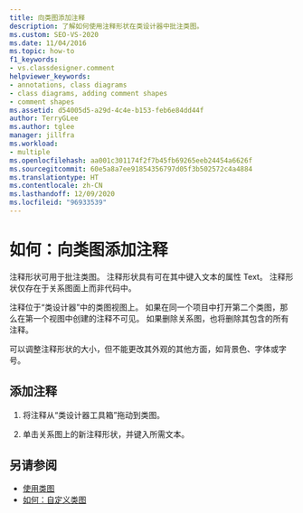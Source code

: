 ```yaml
---
title: 向类图添加注释
description: 了解如何使用注释形状在类设计器中批注类图。
ms.custom: SEO-VS-2020
ms.date: 11/04/2016
ms.topic: how-to
f1_keywords:
- vs.classdesigner.comment
helpviewer_keywords:
- annotations, class diagrams
- class diagrams, adding comment shapes
- comment shapes
ms.assetid: d54005d5-a29d-4c4e-b153-feb6e84dd44f
author: TerryGLee
ms.author: tglee
manager: jillfra
ms.workload:
- multiple
ms.openlocfilehash: aa001c301174f2f7b45fb69265eeb24454a6626f
ms.sourcegitcommit: 60e5a8a7ee91854356797d05f3b502572c4a4884
ms.translationtype: HT
ms.contentlocale: zh-CN
ms.lasthandoff: 12/09/2020
ms.locfileid: "96933539"
---
```

# <a name="how-to-add-comments-to-class-diagrams"></a>如何：向类图添加注释

注释形状可用于批注类图。 注释形状具有可在其中键入文本的属性 Text。 注释形状仅存在于关系图面上而非代码中。

注释位于“类设计器”中的类图视图上。 如果在同一个项目中打开第二个类图，那么在第一个视图中创建的注释不可见。 如果删除关系图，也将删除其包含的所有注释。

可以调整注释形状的大小，但不能更改其外观的其他方面，如背景色、字体或字号。

## <a name="to-add-a-comment"></a>添加注释

1. 将注释从“类设计器工具箱”拖动到类图。

2. 单击关系图上的新注释形状，并键入所需文本。

## <a name="see-also"></a>另请参阅

- [使用类图](designing-and-viewing-classes-and-types.md)
- [如何：自定义类图](how-to-customize-class-diagrams.md)
